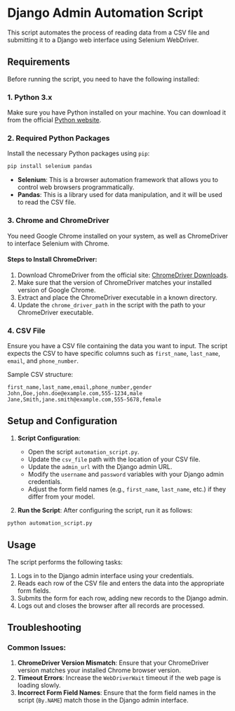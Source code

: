 


# Django Admin Automation Script

This script automates the process of reading data from a CSV file and submitting it to a Django web interface using Selenium WebDriver.

## Requirements

Before running the script, you need to have the following installed:

### 1. Python 3.x

Make sure you have Python installed on your machine. You can download it from the official [Python website](https://www.python.org/downloads/).

### 2. Required Python Packages

Install the necessary Python packages using `pip`:

```bash
pip install selenium pandas
```

- **Selenium**: This is a browser automation framework that allows you to control web browsers programmatically.
- **Pandas**: This is a library used for data manipulation, and it will be used to read the CSV file.

### 3. Chrome and ChromeDriver

You need Google Chrome installed on your system, as well as ChromeDriver to interface Selenium with Chrome.

#### Steps to Install ChromeDriver:
1. Download ChromeDriver from the official site: [ChromeDriver Downloads](https://sites.google.com/a/chromium.org/chromedriver/downloads).
2. Make sure that the version of ChromeDriver matches your installed version of Google Chrome.
3. Extract and place the ChromeDriver executable in a known directory.
4. Update the `chrome_driver_path` in the script with the path to your ChromeDriver executable.

### 4. CSV File

Ensure you have a CSV file containing the data you want to input. The script expects the CSV to have specific columns such as `first_name`, `last_name`, `email`, and `phone_number`.

Sample CSV structure:
```csv
first_name,last_name,email,phone_number,gender
John,Doe,john.doe@example.com,555-1234,male
Jane,Smith,jane.smith@example.com,555-5678,female
```

## Setup and Configuration

1. **Script Configuration**:
    - Open the script `automation_script.py`.
    - Update the `csv_file` path with the location of your CSV file.
    - Update the `admin_url` with the Django admin URL.
    - Modify the `username` and `password` variables with your Django admin credentials.
    - Adjust the form field names (e.g., `first_name`, `last_name`, etc.) if they differ from your model.

2. **Run the Script**:
    After configuring the script, run it as follows:

```bash
python automation_script.py
```

## Usage

The script performs the following tasks:

1. Logs in to the Django admin interface using your credentials.
2. Reads each row of the CSV file and enters the data into the appropriate form fields.
3. Submits the form for each row, adding new records to the Django admin.
4. Logs out and closes the browser after all records are processed.

## Troubleshooting

### Common Issues:
1. **ChromeDriver Version Mismatch**: Ensure that your ChromeDriver version matches your installed Chrome browser version.
2. **Timeout Errors**: Increase the `WebDriverWait` timeout if the web page is loading slowly.
3. **Incorrect Form Field Names**: Ensure that the form field names in the script (`By.NAME`) match those in the Django admin interface.

